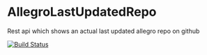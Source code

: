 # AllegroLastUpdatedRepo
Rest api which shows an actual last updated allegro repo on github

[![Build Status](https://travis-ci.com/Nezale/AllegroLastUpdatedRepo.svg?token=6toCu4DPGu1TovDxJPhE&branch=master)](https://travis-ci.com/Nezale/AllegroLastUpdatedRepo)
